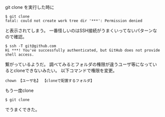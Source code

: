 git clone
を実行した時に

```terminal
$ git clone
fatal: could not create work tree dir '***': Permission denied
```
と表示されてしまう。
一番怪しいのはSSH接続がうまくいってないパターンなので確認。

```terminal
$ ssh -T git@github.com
Hi ***! You've successfully authenticated, but GitHub does not provide shell access.
```

繋がっているようだ。
調べてみるとフォルダの権限が違うユーザ等になっているとcloneできないみたい。
以下コマンドで権限を変更。

```terminal
chown 【ユーザ名】 【cloneで配置するフォルダ】
```

もう一度clone

```terminal
$ git clone
```

でうまくできた。




